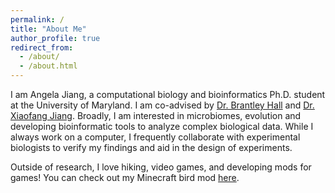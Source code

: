 ```yaml
---
permalink: /
title: "About Me"
author_profile: true
redirect_from: 
  - /about/
  - /about.html
---
```


I am Angela Jiang, a computational biology and bioinformatics Ph.D. student at the University of Maryland. I am co-advised by [Dr. Brantley Hall](https://scholar.google.com/citations?hl=en&user=zgcl-SoAAAAJ&view_op=list_works) and [Dr. Xiaofang Jiang](https://www.ncbi.nlm.nih.gov/CBBresearch/jianglab/index.html). Broadly, I am interested in microbiomes, evolution and developing bioinformatic tools to analyze complex biological data. While I always work on a computer, I frequently collaborate with experimental biologists to verify my findings and aid in the design of experiments.

Outside of research, I love hiking, video games, and developing mods for games! You can check out my Minecraft bird mod [here](https://www.curseforge.com/minecraft/mc-mods/creatures).